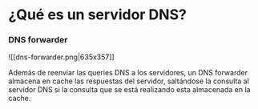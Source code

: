 # ¿Qué es un servidor DNS?

### DNS forwarder

![[dns-forwarder.png|635x357]]

Además de reenviar las queries DNS a los servidores, un DNS forwarder almacena en cache las respuestas del servidor, saltándose la consulta al servidor DNS si la consulta que se está realizando esta almacenada en la cache.